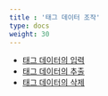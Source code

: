 ```yaml
---
title : '태그 데이터 조작'
type: docs
weight: 30
---
```


* [태그 데이터의 입력](./input)
* [태그 데이터의 추출](./extract)
* [태그 데이터의 삭제](./delete)
